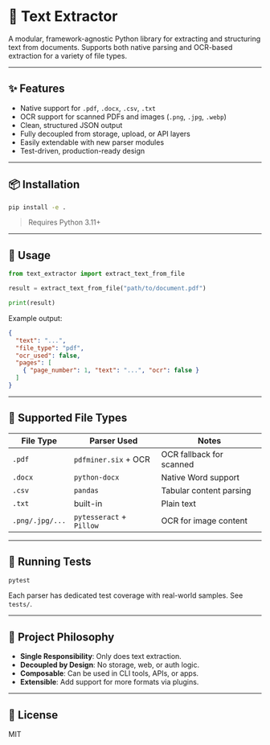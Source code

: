 

# 🧾 Text Extractor

A modular, framework-agnostic Python library for extracting and structuring text from documents. Supports both native parsing and OCR-based extraction for a variety of file types.

---

## ✨ Features

- Native support for `.pdf`, `.docx`, `.csv`, `.txt`
- OCR support for scanned PDFs and images (`.png`, `.jpg`, `.webp`)
- Clean, structured JSON output
- Fully decoupled from storage, upload, or API layers
- Easily extendable with new parser modules
- Test-driven, production-ready design

---

## 📦 Installation

```bash
pip install -e .
```

> Requires Python 3.11+

---

## 🔧 Usage

```python
from text_extractor import extract_text_from_file

result = extract_text_from_file("path/to/document.pdf")

print(result)
```

Example output:

```json
{
  "text": "...",
  "file_type": "pdf",
  "ocr_used": false,
  "pages": [
    { "page_number": 1, "text": "...", "ocr": false }
  ]
}
```

---

## 📁 Supported File Types

| File Type        | Parser Used              | Notes                     |
|------------------|--------------------------|---------------------------|
| `.pdf`           | `pdfminer.six` + OCR     | OCR fallback for scanned |
| `.docx`          | `python-docx`            | Native Word support       |
| `.csv`           | `pandas`                 | Tabular content parsing   |
| `.txt`           | built-in                 | Plain text                |
| `.png/.jpg/...`  | `pytesseract` + `Pillow` | OCR for image content     |

---

## 🧪 Running Tests

```bash
pytest
```

Each parser has dedicated test coverage with real-world samples. See `tests/`.

---

## 🧠 Project Philosophy

- **Single Responsibility**: Only does text extraction.
- **Decoupled by Design**: No storage, web, or auth logic.
- **Composable**: Can be used in CLI tools, APIs, or apps.
- **Extensible**: Add support for more formats via plugins.

---

## 📜 License

MIT
